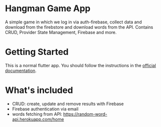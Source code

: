 # Hangman Game App

A simple game in which we log in via auth-firebase, collect data and download from the firebstore and download words from the API.
Contains CRUD, Provider State Management, Firebase and more.

# Getting Started

This is a normal flutter app. You should follow the instructions in the [official documentation](https://flutter.dev/docs).

# What's included
- CRUD: create, update and remove results with Firebase
- Firebase authentication via email
- words fetching from API: https://random-word-api.herokuapp.com/home
